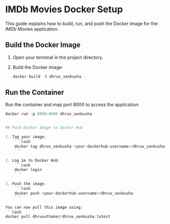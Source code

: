 # IMDb Movies Docker Setup

This guide explains how to build, run, and push the Docker image for the IMDb Movies application.

## Build the Docker Image

1. Open your terminal in the project directory.
2. Build the Docker image:

    ```powershell
    docker build -t dhruv_senkusha .
    ```

## Run the Container

Run the container and map port 8000 to access the application:

```powershell
docker run -p 8000:8000 dhruv_senkusha


## Push Docker Image to Docker Hub

1. Tag your image:
    ```bash
    docker tag dhruv_senkusha <your-dockerhub-username>/dhruv_senkusha
    ```

2. Log in to Docker Hub:
    ```bash
    docker login
    ```

3. Push the image:
    ```bash
    docker push <your-dockerhub-username>/dhruv_senkusha
    ```

You can now pull this image using:
```bash
docker pull dhruvvthaker/dhruv_senkusha:latest
